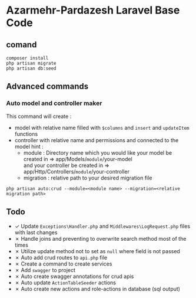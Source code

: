 # Azarmehr-Pardazesh Laravel Base Code

## comand

```
composer install
php artisan migrate
php artisan db:seed
```

## Advanced commands

### Auto model and controller maker
This command will create :
- model with relative name filled with `$columns` and `insert` and `updateItem` functions
- controller with relative name and permissions and connected to the model
hint : 
    - module : Directory name which you would like your model be created in => app/Models/`module`/your-model<br />
                and your controller be created in => app/Http/Controllers/`module`/your-controller
    - migration : relative path to your desired migration file 
```
php artisan auto:crud --module=<module name> --migration=<relative migration path>
```


## Todo
- &check; Update `Exceptions\Handler.php` and `Middlewares\LogRequest.php` files with last changes
- &cross; Handle joins and preventing to overwrite search method most of the times
- &cross; Utilize update method not to set as `null` where field is not passed
- &cross; Auto add crud routes to `api.php` file
- &cross; Create a command to create services
- &cross; Add `swagger` to project
- &cross; Auto create swagger annotations for crud apis
- &cross; Auto update `ActionTableSeeder` actions
- &cross; Auto create new actions and role-actions in database (sql output)

